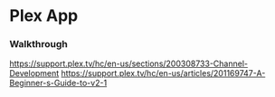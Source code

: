 # Plex App
### Walkthrough
https://support.plex.tv/hc/en-us/sections/200308733-Channel-Development
https://support.plex.tv/hc/en-us/articles/201169747-A-Beginner-s-Guide-to-v2-1
